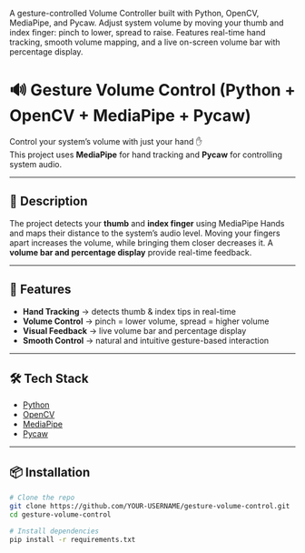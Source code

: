 A gesture-controlled Volume Controller built with Python, OpenCV, MediaPipe, and Pycaw. Adjust system volume by moving your thumb and index finger: pinch to lower, spread to raise. Features real-time hand tracking, smooth volume mapping, and a live on-screen volume bar with percentage display.

# 🔊 Gesture Volume Control (Python + OpenCV + MediaPipe + Pycaw)

Control your system’s volume with just your hand ✋  
This project uses **MediaPipe** for hand tracking and **Pycaw** for controlling system audio.

---

## 📝 Description
The project detects your **thumb** and **index finger** using MediaPipe Hands and maps their distance to the system’s audio level. Moving your fingers apart increases the volume, while bringing them closer decreases it. A **volume bar and percentage display** provide real-time feedback.

---

## 🚀 Features
- **Hand Tracking** → detects thumb & index tips in real-time  
- **Volume Control** → pinch = lower volume, spread = higher volume  
- **Visual Feedback** → live volume bar and percentage display  
- **Smooth Control** → natural and intuitive gesture-based interaction  

---

## 🛠️ Tech Stack
- [Python](https://www.python.org/)  
- [OpenCV](https://opencv.org/)  
- [MediaPipe](https://developers.google.com/mediapipe)  
- [Pycaw](https://github.com/AndreMiras/pycaw)  

---

## 📦 Installation
```bash
# Clone the repo
git clone https://github.com/YOUR-USERNAME/gesture-volume-control.git
cd gesture-volume-control

# Install dependencies
pip install -r requirements.txt
